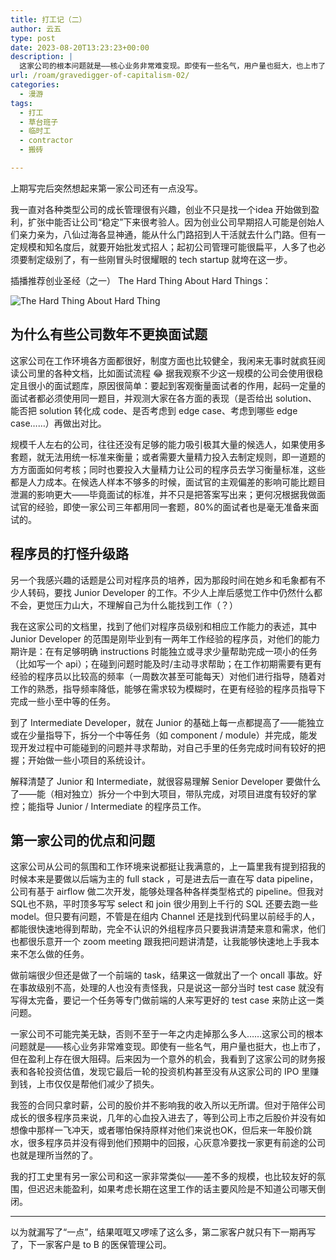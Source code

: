 ```yaml
---
title: 打工记（二）
author: 云五
type: post
date: 2023-08-20T13:23:23+00:00
description: |
  这家公司的根本问题就是——核心业务非常难变现。即使有一些名气，用户量也挺大，也上市了，但在盈利上存在很大阻碍。后来因为一个意外的机会，我看到了这家公司的财务报表和各轮投资估值，发现它最后一轮的投资机构甚至没有从这家公司的 IPO 里赚到钱，上市仅仅是帮他们减少了损失。
url: /roam/gravedigger-of-capitalism-02/
categories:
  - 漫游
tags:
  - 打工
  - 草台班子
  - 临时工
  - contractor
  - 搬砖

---
```


上期写完后突然想起来第一家公司还有一点没写。

我一直对各种类型公司的成长管理很有兴趣，创业不只是找一个idea 开始做到盈利，扩张中能否让公司“稳定”下来很考验人。因为创业公司早期招人可能是创始人们亲力亲为，八仙过海各显神通，能从什么门路招到人干活就去什么门路。但有一定规模和知名度后，就要开始批发式招人；起初公司管理可能很扁平，人多了也必须要制定级别了，有一些刚冒头时很耀眼的 tech startup 就垮在这一步。

插播推荐创业圣经（之一） The Hard Thing About Hard Things：

![The Hard Thing About Hard Thing](https://media.go5.dev/go5media/media_attachments/files/110/922/661/080/364/263/original/691a5e25f6f9990c.png)

## 为什么有些公司数年不更换面试题

这家公司在工作环境各方面都很好，制度方面也比较健全，我闲来无事时就疯狂阅读公司里的各种文档，比如面试流程 😂 据我观察不少这一规模的公司会使用很稳定且很小的面试题库，原因很简单：要起到客观衡量面试者的作用，起码一定量的面试者都必须使用同一题目，并观测大家在各方面的表现（是否给出 solution、能否把 solution 转化成 code、是否考虑到 edge case、考虑到哪些 edge case……）再做出对比。

规模千人左右的公司，往往还没有足够的能力吸引极其大量的候选人，如果使用多套题，就无法用统一标准来衡量；或者需要大量精力投入去制定规则，即一道题的方方面面如何考核；同时也要投入大量精力让公司的程序员去学习衡量标准，这些都是人力成本。在候选人样本不够多的时候，面试官的主观偏差的影响可能比题目泄漏的影响更大——毕竟面试的标准，并不只是把答案写出来；更何况根据我做面试官的经验，即使一家公司三年都用同一套题，80%的面试者也是毫无准备来面试的。

## 程序员的打怪升级路

另一个我感兴趣的话题是公司对程序员的培养，因为那段时间在她乡和毛象都有不少人转码，要找 Junior Developer 的工作。不少人上岸后感觉工作中仍然什么都不会，更觉压力山大，不理解自己为什么能找到工作（？）

我在这家公司的文档里，找到了他们对程序员级别和相应工作能力的表述，其中 Junior Developer 的范围是刚毕业到有一两年工作经验的程序员，对他们的能力期许是：在有足够明确 instructions 时能独立或寻求少量帮助完成一项小的任务（比如写一个 api）；在碰到问题时能及时/主动寻求帮助；在工作初期需要有更有经验的程序员以比较高的频率（一周数次甚至可能每天）对他们进行指导，随着对工作的熟悉，指导频率降低，能够在需求较为模糊时，在更有经验的程序员指导下完成一些小至中等的任务。

到了 Intermediate Developer，就在 Junior 的基础上每一点都提高了——能独立或在少量指导下，拆分一个中等任务（如 component / module）并完成，能发现开发过程中可能碰到的问题并寻求帮助，对自己手里的任务完成时间有较好的把握；开始做一些小项目的系统设计。

解释清楚了 Junior 和 Intermediate，就很容易理解 Senior Developer 要做什么了——能（相对独立）拆分一个中到大项目，带队完成，对项目进度有较好的掌控；能指导 Junior / Intermediate 的程序员工作。

## 第一家公司的优点和问题

这家公司从公司的氛围和工作环境来说都挺让我满意的，上一篇里我有提到招我的时候本来是要做以后端为主的 full stack ，可是进去后一直在写 data pipeline，公司有基于 airflow 做二次开发，能够处理各种各样类型格式的 pipeline。但我对SQL也不熟，平时顶多写写 select 和 join 很少用到上千行的 SQL 还要去跑一些 model。但只要有问题，不管是在组内 Channel 还是找到代码里以前经手的人，都能很快速地得到帮助，完全不认识的外组程序员只要我讲清楚来意和需求，他们也都很乐意开一个 zoom meeting 跟我把问题讲清楚，让我能够快速地上手我本来不怎么做的任务。

做前端很少但还是做了一个前端的 task，结果这一做就出了一个 oncall 事故。好在事故级别不高，处理的人也没有责怪我，只是说这一部分当时 test case 就没有写得太完备，要记一个任务等专门做前端的人来写更好的 test case 来防止这一类问题。

一家公司不可能完美无缺，否则不至于一年之内走掉那么多人……这家公司的根本问题就是——核心业务非常难变现。即使有一些名气，用户量也挺大，也上市了，但在盈利上存在很大阻碍。后来因为一个意外的机会，我看到了这家公司的财务报表和各轮投资估值，发现它最后一轮的投资机构甚至没有从这家公司的 IPO 里赚到钱，上市仅仅是帮他们减少了损失。

我签的合同只拿时薪，公司的股价并不影响我的收入所以无所谓。但对于陪伴公司成长的很多程序员来说，几年的心血投入进去了，等到公司上市之后股价并没有如想像中那样一飞冲天，或者哪怕保持原样对他们来说也OK，但后来一年股价跳水，很多程序员并没有得到他们预期中的回报，心灰意冷要找一家更有前途的公司也就是理所当然的了。

我的打工史里有另一家公司和这一家非常类似——差不多的规模，也比较友好的氛围，但迟迟未能盈利，如果考虑长期在这里工作的话主要风险是不知道公司哪天倒闭。

---

以为就漏写了“一点”，结果哐哐又啰嗦了这么多，第二家客户就只有下一期再写了，下一家客户是 to B 的医保管理公司。








